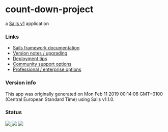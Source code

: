 # count-down-project

a [Sails v1](https://sailsjs.com) application


### Links

+ [Sails framework documentation](https://sailsjs.com/get-started)
+ [Version notes / upgrading](https://sailsjs.com/documentation/upgrading)
+ [Deployment tips](https://sailsjs.com/documentation/concepts/deployment)
+ [Community support options](https://sailsjs.com/support)
+ [Professional / enterprise options](https://sailsjs.com/enterprise)


### Version info

This app was originally generated on Mon Feb 11 2019 00:14:06 GMT+0100 (Central European Standard Time) using Sails v1.1.0.

<!-- Internally, Sails used [`sails-generate@1.16.5`](https://github.com/balderdashy/sails-generate/tree/v1.16.5/lib/core-generators/new). -->



<!--
Note:  Generators are usually run using the globally-installed `sails` CLI (command-line interface).  This CLI version is _environment-specific_ rather than app-specific, thus over time, as a project's dependencies are upgraded or the project is worked on by different developers on different computers using different versions of Node.js, the Sails dependency in its package.json file may differ from the globally-installed Sails CLI release it was originally generated with.  (Be sure to always check out the relevant [upgrading guides](https://sailsjs.com/upgrading) before upgrading the version of Sails used by your app.  If you're stuck, [get help here](https://sailsjs.com/support).)
-->

### Status
<img src="https://api.travis-ci.com/ChunCVL/CountDown.svg?branch=master" /><a href="https://codeclimate.com/github/ChunCVL/CountDown/maintainability"> <img src="https://api.codeclimate.com/v1/badges/2a1960cc2d1f11b1a9f4/maintainability" /></a>
<a href="https://codeclimate.com/github/ChunCVL/CountDown/test_coverage"><img src="https://api.codeclimate.com/v1/badges/2a1960cc2d1f11b1a9f4/test_coverage" /></a>
